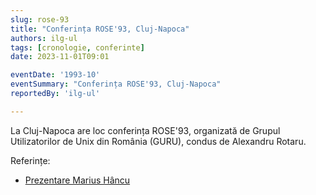 ```yaml
---
slug: rose-93
title: "Conferința ROSE'93, Cluj-Napoca"
authors: ilg-ul
tags: [cronologie, conferinte]
date: 2023-11-01T09:01

eventDate: '1993-10'
eventSummary: "Conferința ROSE'93, Cluj-Napoca"
reportedBy: 'ilg-ul'

---
```


La Cluj-Napoca are loc conferința ROSE'93, organizată de Grupul Utilizatorilor
de Unix din România (GURU), condus de Alexandru Rotaru.

Referințe:

- [Prezentare Marius Hâncu](http://linux.punct.info/rose93.html)

